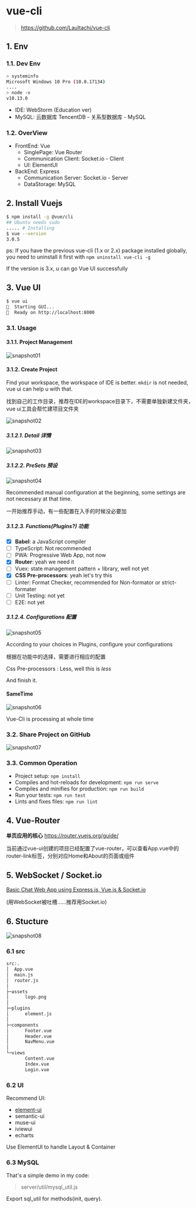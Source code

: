 # vue-cli

> https://github.com/LauItachi/vue-cli

## 1. Env
### 1.1. Dev Env

```sh
> systeminfo
Microsoft Windows 10 Pro (10.0.17134)
....
> node -v
v10.13.0
```
- IDE: WebStorm (Education ver)
- MySQL: 云数据库 TencentDB - 关系型数据库 - MySQL

### 1.2. OverView

- FrontEnd: Vue
  * SinglePage: Vue Router
  * Communication Client: Socket.io - Client
  * UI: ElementUI
- BackEnd: Express
  * Communication Server: Socket.io - Server
  * DataStorage: MySQL
  
## 2. Install Vuejs
```sh
$ npm install -g @vue/cli
## Ubuntu needs sudo
..... # Installing
$ vue --version
3.0.5
```
ps: If you have the previous vue-cli (1.x or 2.x) package installed globally, you need to uninstall it first with `npm uninstall vue-cli -g`

If the version is 3.x, u can go Vue UI successfully

## 3. Vue UI
```sh
$ vue ui
🚀  Starting GUI...
🌠  Ready on http://localhost:8000
```

### 3.1. Usage

#### 3.1.1. Project Management

![snapshot01](https://github.com/LauItachi/vue-cli/blob/master/README_assets/snapshot01.png?raw=true)

#### 3.1.2. Create Project

Find your workspace, the workspace of IDE is better. `mkdir` is not needed, vue ui can help u with that.

找到自己的工作目录，推荐在IDE的workspace目录下，不需要单独新建文件夹，vue ui工具会帮忙建项目文件夹

![snapshot02](https://github.com/LauItachi/vue-cli/blob/master/README_assets/snapshot02.png?raw=true)

##### 3.1.2.1. Detail 详情

![snapshot03](https://github.com/LauItachi/vue-cli/blob/master/README_assets/snapshot03.png?raw=true)

##### 3.1.2.2. PreSets 预设

![snapshot04](https://github.com/LauItachi/vue-cli/blob/master/README_assets/snapshot04.png?raw=true)

Recommended manual configuration at the beginning, some settings are not necessary at that time.

一开始推荐手动，有一些配置在入手的时候没必要加

##### 3.1.2.3. Functions(Plugins?) 功能

- [x] **Babel**: a JavaScript compiler
- [ ] TypeScript: Not recommended
- [ ] PWA: Progressive Web App, not now
- [x] **Router**: yeah we need it
- [ ] Vuex: state management pattern + library, well not yet
- [x] **CSS Pre-processors**: yeah let's try this
- [ ] Linter: Format Checker, recommended for Non-formator or strict-formater
- [ ] Unit Testing: not yet
- [ ] E2E: not yet 

##### 3.1.2.4. Configurations 配置

![snapshot05](https://github.com/LauItachi/vue-cli/blob/master/README_assets/snapshot05.png?raw=true)

According to your choices in Plugins, configure your configurations

根据在功能中的选择，需要进行相应的配置

Css Pre-processors : Less, well this is *less*

And finish it.

#### SameTime

![snapshot06](https://github.com/LauItachi/vue-cli/blob/master/README_assets/snapshot06.png?raw=true)

Vue-Cli is processing at whole time

### 3.2. Share Project on GitHub

![snapshot07](https://github.com/LauItachi/vue-cli/blob/master/README_assets/snapshot07.png?raw=true)

### 3.3. Common Operation

- Project setup: `npm install`
- Compiles and hot-reloads for development: `npm run serve`
- Compiles and minifies for production: `npm run build`
- Run your tests: `npm run test`
- Lints and fixes files: `npm run lint`

## 4. Vue-Router
**单页应用的核心**
https://router.vuejs.org/guide/

当前通过vue-ui创建的项目已经配置了vue-router，可以查看App.vue中的router-link标签，分别对应Home和About的页面或组件

## 5. WebSocket / Socket.io
[Basic Chat Web App using Express.js, Vue.js & Socket.io](https://medium.com/@jaouad_45834/basic-chat-web-app-using-express-js-vue-js-socket-io-429588e841f0)

(用WebSocket被吐槽……推荐用Socket.io)

## 6. Stucture

![snapshot08](https://github.com/LauItachi/vue-cli/blob/master/README_assets/snapshot08.png?raw=true)

### 6.1 src
```sh
src:.
│  App.vue
│  main.js
│  router.js
│
├─assets
│      logo.png
│
├─plugins
│      element.js
│
├─components
│      Footer.vue
│      Header.vue
│      NavMenu.vue
│
└─views
       Content.vue
       Index.vue
       Login.vue
```

### 6.2 UI

Recommend UI:
- [element-ui](http://element-cn.eleme.io)
- semantic-ui
- muse-ui
- iviewui
- echarts

Use ElementUI to handle Layout & Container

### 6.3 MySQL

That's a simple demo in my code:
> server/util/mysql_util.js 

Export sql_util for methods(init, query).


